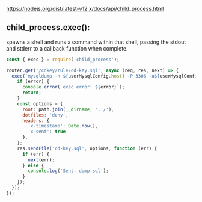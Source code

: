 https://nodejs.org/dist/latest-v12.x/docs/api/child_process.html

## child_process.exec(): 
spawns a shell and runs a command within that shell, passing the stdout and stderr to a callback function when complete.

```js
const { exec } = require('child_process');

router.get('/cdkey/rule/cd-key.sql', async (req, res, next) => {
  exec(`mysqldump -h ${userMysqlConfig.host} -P 3306 -u${userMysqlConfig.user} -p'${userMysqlConfig.password}' db_dk_user gm_cdkey_rule gm_cdkey_detail > /doraemon/server/gmtool/cd-key.sql`, (error, stdout, stderr) => {
    if (error) {
      console.error(`exec error: ${error}`);
      return;
    }
    const options = {
      root: path.join(__dirname, '../'),
      dotfiles: 'deny',
      headers: {
        'x-timestamp': Date.now(),
        'x-sent': true
      },
    };
    res.sendFile('cd-key.sql', options, function (err) {
      if (err) {
        next(err);
      } else {
        console.log('Sent: dump.sql');
      }
    });
  });
});
```
